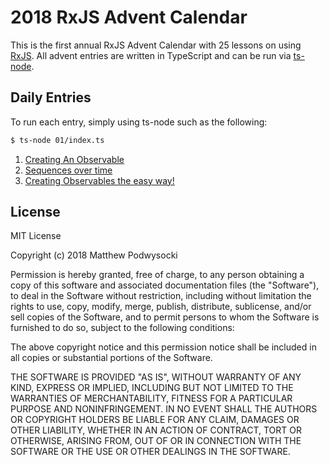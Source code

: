 # 2018 RxJS Advent Calendar

This is the first annual RxJS Advent Calendar with 25 lessons on using [RxJS](https://github.com/reactivex/rxjs). All advent entries are written in TypeScript and can be run via [ts-node](https://www.npmjs.com/package/ts-node).
 
## Daily Entries

To run each entry, simply using ts-node such as the following:
```bash
$ ts-node 01/index.ts
```

1. [Creating An Observable](01/readme.md)
2. [Sequences over time](02/readme.md)
3. [Creating Observables the easy way!](03/readme.md)

## License

MIT License

Copyright (c) 2018 Matthew Podwysocki

Permission is hereby granted, free of charge, to any person obtaining a copy
of this software and associated documentation files (the "Software"), to deal
in the Software without restriction, including without limitation the rights
to use, copy, modify, merge, publish, distribute, sublicense, and/or sell
copies of the Software, and to permit persons to whom the Software is
furnished to do so, subject to the following conditions:

The above copyright notice and this permission notice shall be included in all
copies or substantial portions of the Software.

THE SOFTWARE IS PROVIDED "AS IS", WITHOUT WARRANTY OF ANY KIND, EXPRESS OR
IMPLIED, INCLUDING BUT NOT LIMITED TO THE WARRANTIES OF MERCHANTABILITY,
FITNESS FOR A PARTICULAR PURPOSE AND NONINFRINGEMENT. IN NO EVENT SHALL THE
AUTHORS OR COPYRIGHT HOLDERS BE LIABLE FOR ANY CLAIM, DAMAGES OR OTHER
LIABILITY, WHETHER IN AN ACTION OF CONTRACT, TORT OR OTHERWISE, ARISING FROM,
OUT OF OR IN CONNECTION WITH THE SOFTWARE OR THE USE OR OTHER DEALINGS IN THE
SOFTWARE.
